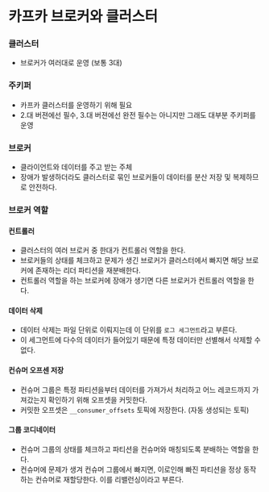 # 카프카 브로커와 클러스터

### 클러스터
 * 브로커가 여러대로 운영 (보통 3대)

### 주키퍼
 * 카프카 클러스터를 운영하기 위해 필요
 * 2.대 버젼에선 필수, 3.대 버젼에선 완전 필수는 아니지만 그래도 대부분 주키퍼를 운영

### 브로커
 * 클라이언트와 데이터를 주고 받는 주체
 * 장애가 발생하더라도 클러스터로 묶인 브로커들이 데이터를 분산 저장 및 복제하므로 안전하다.

### 브로커 역할
#### 컨트롤러
 * 클러스터의 여러 브로커 중 한대가 컨트롤러 역할을 한다.
 * 브로커들의 상태를 체크하고 문제가 생긴 브로커가 클러스터에서 빠지면 해당 브로커에 존재하는 리더 파티션을 재분배한다.
 * 컨트롤러 역할을 하는 브로커에 장애가 생기면 다른 브로커가 컨트롤러 역할을 한다.
#### 데이터 삭제
 * 데이터 삭제는 파일 단위로 이뤄지는데 이 단위를 `로그 세그먼트`라고 부른다.
 * 이 세그먼트에 다수의 데이터가 들어있기 때문에 특정 데이터만 선별해서 삭제할 수 없다.
#### 컨슈머 오프센 저장
 * 컨슈머 그룹은 특정 파티션을부터 데이터를 가져가서 처리하고 어느 레코드까지 가져갔는지 확인하기 위해 오프셋을 커밋한다.
 * 커밋한 오프셋은 `__consumer_offsets` 토픽에 저장한다. (자동 생성되는 토픽)
#### 그룹 코디네이터
 * 컨슈머 그룹의 상태를 체크하고 파티션을 컨슈머와 매칭되도록 분배하는 역할을 한다.
 * 컨슈머에 문제가 생겨 컨슈머 그룹에서 빠지면, 이로인해 빠진 파티션을 정상 동작하는 컨슈머로 재할당한다. 이를 리밸런싱이라고 부른다.
